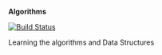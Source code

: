 **Algorithms**

[![Build Status](https://travis-ci.org/psy-man/algorithms.svg?branch=master)](https://travis-ci.org/psy-man/algorithms)

Learning the algorithms and Data Structures
